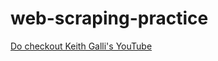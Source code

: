 # web-scraping-practice
<a href="https://www.youtube.com/channel/UCq6XkhO5SZ66N04IcPbqNcw" target="_blank">Do checkout Keith Galli's YouTube</a>
